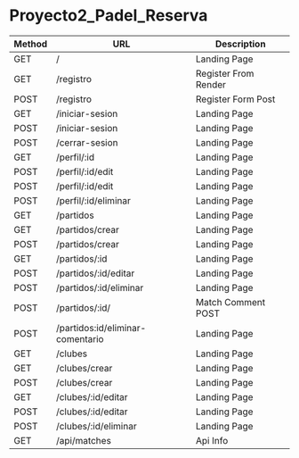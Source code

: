 # Proyecto2_Padel_Reserva

|  Method  | URL | Description |
| ------------- | ------------- | ------------- |
| GET  | /  | Landing Page  |
| GET  | /registro  | Register From Render  |
| POST  | /registro  | Register Form Post  |
| GET  | /iniciar-sesion  | Landing Page  |
| POST  | /iniciar-sesion  | Landing Page  |
| POST  | /cerrar-sesion  | Landing Page  |
| GET  | /perfil/:id  | Landing Page  |
| POST  | /perfil/:id/edit  | Landing Page  |
| POST  | /perfil/:id/edit  | Landing Page  |
| POST | /perfil/:id/eliminar  | Landing Page  |
| GET  | /partidos  | Landing Page  |
| GET  | /partidos/crear  | Landing Page  |
| POST | /partidos/crear  | Landing Page  |
| GET  | /partidos/:id  | Landing Page  |
| POST  | /partidos/:id/editar  | Landing Page  |
| POST | /partidos/:id/eliminar  | Landing Page  |
| POST | /partidos/:id/ | Match Comment POST
| POST  | /partidos:id/eliminar-comentario  | Landing Page  |
| GET  | /clubes  | Landing Page  |
| GET  | /clubes/crear  | Landing Page  |
| POST  | /clubes/crear  | Landing Page  |
| GET  | /clubes/:id/editar  | Landing Page  |
| POST  | /clubes/:id/editar  | Landing Page  |
| POST  | /clubes/:id/eliminar  | Landing Page  |
| GET  | /api/matches  | Api Info  |

